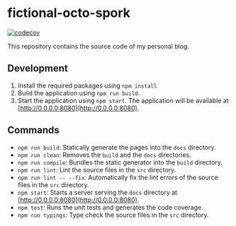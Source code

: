 # fictional-octo-spork
[![codecov](https://codecov.io/gh/Dilatorily/fictional-octo-spork/branch/main/graph/badge.svg)](https://codecov.io/gh/Dilatorily/fictional-octo-spork)

This repository contains the source code of my personal blog.

## Development
1. Install the required packages using `npm install`
2. Build the application using `npm run build`.
3. Start the application using `npm start`. The application will be available at [http://0.0.0.0:8080](http://0.0.0.0:8080).

## Commands
- `npm run build`: Statically generate the pages into the `docs` directory.
- `npm run clean`: Removes the `build` and the `docs` directories.
- `npm run compile`: Bundles the static generator into the `build` directory.
- `npm run lint`: Lint the source files in the `src` directory.
- `npm run lint -- --fix`: Automatically fix the lint errors of the source files in the `src` directory.
- `npm start`: Starts a server serving the `docs` directory at [http://0.0.0.0:8080](http://0.0.0.0:8080).
- `npm test`: Runs the unit tests and generates the code coverage.
- `npm run typings`: Type check the source files in the `src` directory.
